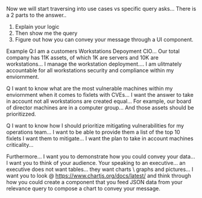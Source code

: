 Now we will start traversing into use cases vs specific query asks... There is a 2 parts to the answer.. 
1. Explain your logic
2. Then show me the query
3. Figure out how you can convey your message through a UI component. 

Example
Q:I am a customers Workstations Depoyment CIO... Our total company has 11K assets, of which 1K are servers and 10K are workstations... I manage the workstation deployment.... I am ulitmately accountable for all workstations security and compliance within my enviornment. 

Q I want to know what are the most vulnerable machines within my enviornment when it comes to fixlets with CVEs... I want the answer to take in account not all workstations are created equal... For example, our board of director machines are in a computer group... And those assets should be prioritizzed.

Q I want to know how I should prioritize mitigating vulnerabilities for my operations team... I want to be able to provide them a list of the top 10 fixlets I want them to mitigate... I want the plan to take in account machines criticality... 

Furthermore... I want you to demonstrate how you could convey your data... I want you to think of your audience. Your speaking to an executive... an executive does not want tables... they want charts \ graphs and pictures...  I want you to look @ https://www.chartjs.org/docs/latest/ and think through how you could create a component that you feed JSON data from your relevance query to compose a chart to convey your message. 
